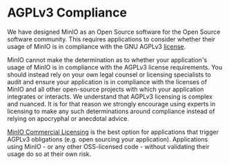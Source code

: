 # AGPLv3 Compliance

We have designed MinIO as an Open Source software for the Open Source software community. This requires applications to consider whether their usage of MinIO is in compliance with the GNU AGPLv3 [license](https://github.com/memoio/minio/blob/master/LICENSE).

MinIO cannot make the determination as to whether your application's usage of MinIO is in compliance with the AGPLv3 license requirements. You should instead rely on your own legal counsel or licensing specialists to audit and ensure your application is in compliance with the licenses of MinIO and all other open-source projects with which your application integrates or interacts. We understand that AGPLv3 licensing is complex and nuanced. It is for that reason we strongly encourage using experts in licensing to make any such determinations around compliance instead of relying on apocryphal or anecdotal advice.

[MinIO Commercial Licensing](https://min.io/pricing) is the best option for applications that trigger AGPLv3 obligations (e.g. open sourcing your application). Applications using MinIO - or any other OSS-licensed code - without validating their usage do so at their own risk.
